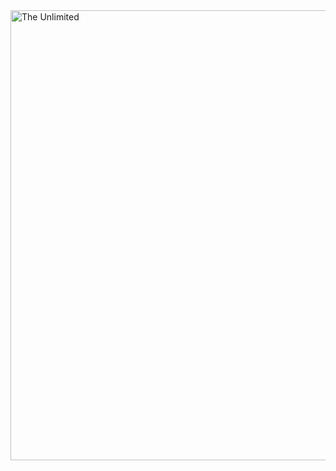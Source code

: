 <img src="https://i.ibb.co/JRJ0p1g/giphy-downsized.gif" alt="The Unlimited" width="1280" height="720"/>
